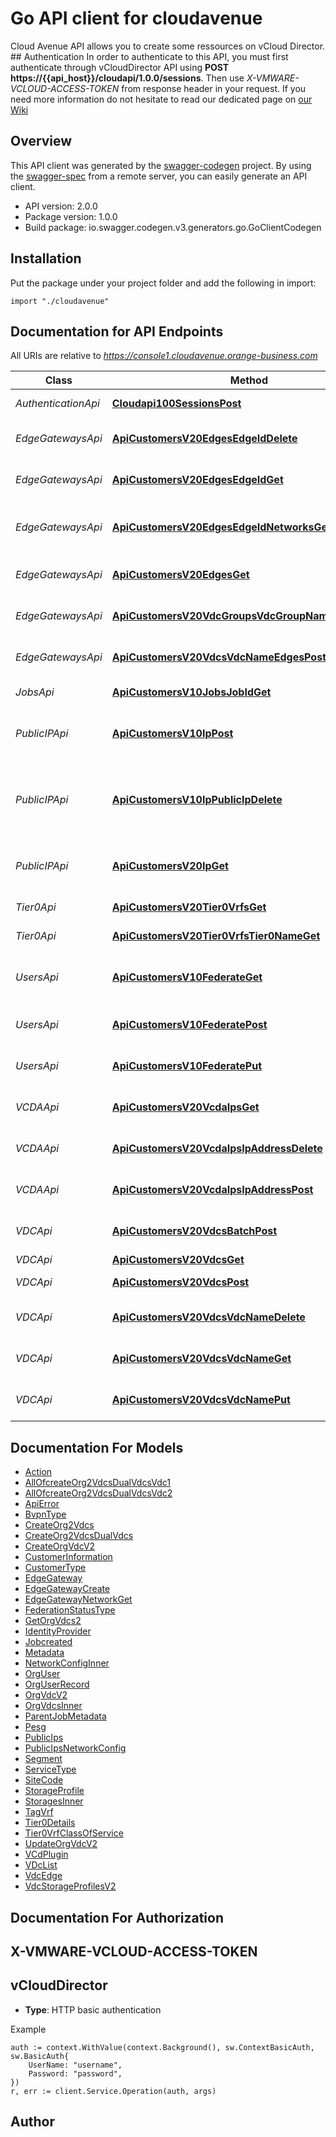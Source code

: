 # Go API client for cloudavenue

Cloud Avenue API allows you to create some ressources on vCloud Director. ## Authentication In order to authenticate to this API, you must first authenticate through vCloudDirector API using **POST https://{{api_host}}/cloudapi/1.0.0/sessions**. Then use _X-VMWARE-VCLOUD-ACCESS-TOKEN_ from response header in your request.  If you need more information do not hesitate to read our dedicated page on [our Wiki](https://wiki.cloudavenue.orange-business.com/w/index.php/API_Cloud_Avenue) 

## Overview
This API client was generated by the [swagger-codegen](https://github.com/swagger-api/swagger-codegen) project.  By using the [swagger-spec](https://github.com/swagger-api/swagger-spec) from a remote server, you can easily generate an API client.

- API version: 2.0.0
- Package version: 1.0.0
- Build package: io.swagger.codegen.v3.generators.go.GoClientCodegen

## Installation
Put the package under your project folder and add the following in import:
```golang
import "./cloudavenue"
```

## Documentation for API Endpoints

All URIs are relative to *https://console1.cloudavenue.orange-business.com*

Class | Method | HTTP request | Description
------------ | ------------- | ------------- | -------------
*AuthenticationApi* | [**Cloudapi100SessionsPost**](docs/AuthenticationApi.md#cloudapi100sessionspost) | **Post** /cloudapi/1.0.0/sessions | Login to your organization
*EdgeGatewaysApi* | [**ApiCustomersV20EdgesEdgeIdDelete**](docs/EdgeGatewaysApi.md#apicustomersv20edgesedgeiddelete) | **Delete** /api/customers/v2.0/edges/{edge-id} | Remove Edge Gateway
*EdgeGatewaysApi* | [**ApiCustomersV20EdgesEdgeIdGet**](docs/EdgeGatewaysApi.md#apicustomersv20edgesedgeidget) | **Get** /api/customers/v2.0/edges/{edge-id} | Get Edge gateway details
*EdgeGatewaysApi* | [**ApiCustomersV20EdgesEdgeIdNetworksGet**](docs/EdgeGatewaysApi.md#apicustomersv20edgesedgeidnetworksget) | **Get** /api/customers/v2.0/edges/{edge-id}/networks | Get edge gateway network configuration
*EdgeGatewaysApi* | [**ApiCustomersV20EdgesGet**](docs/EdgeGatewaysApi.md#apicustomersv20edgesget) | **Get** /api/customers/v2.0/edges | List edge gateway of an organization
*EdgeGatewaysApi* | [**ApiCustomersV20VdcGroupsVdcGroupNameEdgesPost**](docs/EdgeGatewaysApi.md#apicustomersv20vdcgroupsvdcgroupnameedgespost) | **Post** /api/customers/v2.0/vdc-groups/{vdc-group-name}/edges | Create one Edge gateway in vDC group
*EdgeGatewaysApi* | [**ApiCustomersV20VdcsVdcNameEdgesPost**](docs/EdgeGatewaysApi.md#apicustomersv20vdcsvdcnameedgespost) | **Post** /api/customers/v2.0/vdcs/{vdc-name}/edges | Create one Edge gateway
*JobsApi* | [**ApiCustomersV10JobsJobIdGet**](docs/JobsApi.md#apicustomersv10jobsjobidget) | **Get** /api/customers/v1.0/jobs/{Job-Id} | Returns a job status by ID.
*PublicIPApi* | [**ApiCustomersV10IpPost**](docs/PublicIPApi.md#apicustomersv10ippost) | **Post** /api/customers/v1.0/ip | Request and configure a new public IP address
*PublicIPApi* | [**ApiCustomersV10IpPublicIpDelete**](docs/PublicIPApi.md#apicustomersv10ippublicipdelete) | **Delete** /api/customers/v1.0/ip/{public-ip} | Remove all configuration related to a public IP address and free IP
*PublicIPApi* | [**ApiCustomersV20IpGet**](docs/PublicIPApi.md#apicustomersv20ipget) | **Get** /api/customers/v2.0/ip | Get Organization&#x27;s public IP addresses
*Tier0Api* | [**ApiCustomersV20Tier0VrfsGet**](docs/Tier0Api.md#apicustomersv20tier0vrfsget) | **Get** /api/customers/v2.0/tier-0-vrfs | Get all Tier-0 Gateway
*Tier0Api* | [**ApiCustomersV20Tier0VrfsTier0NameGet**](docs/Tier0Api.md#apicustomersv20tier0vrfstier0nameget) | **Get** /api/customers/v2.0/tier-0-vrfs/{tier0_name} | Get Tier-0 Details
*UsersApi* | [**ApiCustomersV10FederateGet**](docs/UsersApi.md#apicustomersv10federateget) | **Get** /api/customers/v1.0/federate | Return federation status of an organization
*UsersApi* | [**ApiCustomersV10FederatePost**](docs/UsersApi.md#apicustomersv10federatepost) | **Post** /api/customers/v1.0/federate | Federate an existing organization
*UsersApi* | [**ApiCustomersV10FederatePut**](docs/UsersApi.md#apicustomersv10federateput) | **Put** /api/customers/v1.0/federate | Regenerate SAML certificate
*VCDAApi* | [**ApiCustomersV20VcdaIpsGet**](docs/VCDAApi.md#apicustomersv20vcdaipsget) | **Get** /api/customers/v2.0/vcda/ips | Get on premise IP addresses
*VCDAApi* | [**ApiCustomersV20VcdaIpsIpAddressDelete**](docs/VCDAApi.md#apicustomersv20vcdaipsipaddressdelete) | **Delete** /api/customers/v2.0/vcda/ips/{Ip-Address} | Remove on premise IP address
*VCDAApi* | [**ApiCustomersV20VcdaIpsIpAddressPost**](docs/VCDAApi.md#apicustomersv20vcdaipsipaddresspost) | **Post** /api/customers/v2.0/vcda/ips/{Ip-Address} | Add on premise IP address
*VDCApi* | [**ApiCustomersV20VdcsBatchPost**](docs/VDCApi.md#apicustomersv20vdcsbatchpost) | **Post** /api/customers/v2.0/vdcs/batch | Create multiple Org VDC
*VDCApi* | [**ApiCustomersV20VdcsGet**](docs/VDCApi.md#apicustomersv20vdcsget) | **Get** /api/customers/v2.0/vdcs | List Org vDCs
*VDCApi* | [**ApiCustomersV20VdcsPost**](docs/VDCApi.md#apicustomersv20vdcspost) | **Post** /api/customers/v2.0/vdcs | Create a new Org VDC
*VDCApi* | [**ApiCustomersV20VdcsVdcNameDelete**](docs/VDCApi.md#apicustomersv20vdcsvdcnamedelete) | **Delete** /api/customers/v2.0/vdcs/{vdc-name} | Delete a vDC
*VDCApi* | [**ApiCustomersV20VdcsVdcNameGet**](docs/VDCApi.md#apicustomersv20vdcsvdcnameget) | **Get** /api/customers/v2.0/vdcs/{vdc-name} | Get details about one vDC
*VDCApi* | [**ApiCustomersV20VdcsVdcNamePut**](docs/VDCApi.md#apicustomersv20vdcsvdcnameput) | **Put** /api/customers/v2.0/vdcs/{vdc-name} | Update a vDC

## Documentation For Models

 - [Action](docs/Action.md)
 - [AllOfcreateOrg2VdcsDualVdcsVdc1](docs/AllOfcreateOrg2VdcsDualVdcsVdc1.md)
 - [AllOfcreateOrg2VdcsDualVdcsVdc2](docs/AllOfcreateOrg2VdcsDualVdcsVdc2.md)
 - [ApiError](docs/ApiError.md)
 - [BvpnType](docs/BvpnType.md)
 - [CreateOrg2Vdcs](docs/CreateOrg2Vdcs.md)
 - [CreateOrg2VdcsDualVdcs](docs/CreateOrg2VdcsDualVdcs.md)
 - [CreateOrgVdcV2](docs/CreateOrgVdcV2.md)
 - [CustomerInformation](docs/CustomerInformation.md)
 - [CustomerType](docs/CustomerType.md)
 - [EdgeGateway](docs/EdgeGateway.md)
 - [EdgeGatewayCreate](docs/EdgeGatewayCreate.md)
 - [EdgeGatewayNetworkGet](docs/EdgeGatewayNetworkGet.md)
 - [FederationStatusType](docs/FederationStatusType.md)
 - [GetOrgVdcs2](docs/GetOrgVdcs2.md)
 - [IdentityProvider](docs/IdentityProvider.md)
 - [Jobcreated](docs/Jobcreated.md)
 - [Metadata](docs/Metadata.md)
 - [NetworkConfigInner](docs/NetworkConfigInner.md)
 - [OrgUser](docs/OrgUser.md)
 - [OrgUserRecord](docs/OrgUserRecord.md)
 - [OrgVdcV2](docs/OrgVdcV2.md)
 - [OrgVdcsInner](docs/OrgVdcsInner.md)
 - [ParentJobMetadata](docs/ParentJobMetadata.md)
 - [Pesg](docs/Pesg.md)
 - [PublicIps](docs/PublicIps.md)
 - [PublicIpsNetworkConfig](docs/PublicIpsNetworkConfig.md)
 - [Segment](docs/Segment.md)
 - [ServiceType](docs/ServiceType.md)
 - [SiteCode](docs/SiteCode.md)
 - [StorageProfile](docs/StorageProfile.md)
 - [StoragesInner](docs/StoragesInner.md)
 - [TagVrf](docs/TagVrf.md)
 - [Tier0Details](docs/Tier0Details.md)
 - [Tier0VrfClassOfService](docs/Tier0VrfClassOfService.md)
 - [UpdateOrgVdcV2](docs/UpdateOrgVdcV2.md)
 - [VCdPlugin](docs/VCdPlugin.md)
 - [VDcList](docs/VDcList.md)
 - [VdcEdge](docs/VdcEdge.md)
 - [VdcStorageProfilesV2](docs/VdcStorageProfilesV2.md)

## Documentation For Authorization

## X-VMWARE-VCLOUD-ACCESS-TOKEN
## vCloudDirector
- **Type**: HTTP basic authentication

Example
```golang
auth := context.WithValue(context.Background(), sw.ContextBasicAuth, sw.BasicAuth{
	UserName: "username",
	Password: "password",
})
r, err := client.Service.Operation(auth, args)
```

## Author


